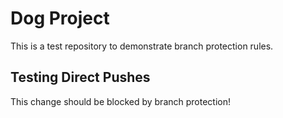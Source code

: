 # Dog Project

This is a test repository to demonstrate branch protection rules.

## Testing Direct Pushes

This change should be blocked by branch protection!
